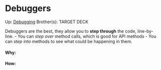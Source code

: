 # Debuggers

Up: [Debugging](debugging)
Brother(s):
TARGET DECK

Debuggers are the best, they allow you to **step through** the code, line-by-line.
	- You can *step over* method calls, which is good for API methods
	- You can *step into* methods to see what could be happening in them.





































#### Why:
#### How:









